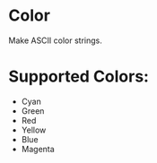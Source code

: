 # Color
Make ASCII color strings.

# Supported Colors:
- Cyan
- Green
- Red
- Yellow
- Blue
- Magenta
